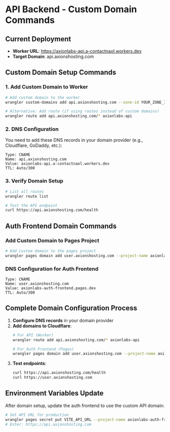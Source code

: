 # API Backend - Custom Domain Commands

## Current Deployment
- **Worker URL**: https://axionlabs-api.a-contactnaol.workers.dev
- **Target Domain**: api.axionshosting.com

## Custom Domain Setup Commands

### 1. Add Custom Domain to Worker
```bash
# Add custom domain to the worker
wrangler custom-domains add api.axionshosting.com --zone-id YOUR_ZONE_ID

# Alternative: Add route (if using routes instead of custom domains)
wrangler route add api.axionshosting.com/* axionlabs-api
```

### 2. DNS Configuration
You need to add these DNS records in your domain provider (e.g., Cloudflare, GoDaddy, etc.):

```
Type: CNAME
Name: api.axionshosting.com
Value: axionlabs-api.a-contactnaol.workers.dev
TTL: Auto/300
```

### 3. Verify Domain Setup
```bash
# List all routes
wrangler route list

# Test the API endpoint
curl https://api.axionshosting.com/health
```

## Auth Frontend Domain Commands

### Add Custom Domain to Pages Project
```bash
# Add custom domain to the pages project
wrangler pages domain add user.axionshosting.com --project-name axionlabs-auth-frontend
```

### DNS Configuration for Auth Frontend
```
Type: CNAME  
Name: user.axionshosting.com
Value: axionlabs-auth-frontend.pages.dev
TTL: Auto/300
```

## Complete Domain Configuration Process

1. **Configure DNS records** in your domain provider
2. **Add domains to Cloudflare**:
   ```bash
   # For API (Worker)
   wrangler route add api.axionshosting.com/* axionlabs-api
   
   # For Auth Frontend (Pages)
   wrangler pages domain add user.axionshosting.com --project-name axionlabs-auth-frontend
   ```
3. **Test endpoints**:
   ```bash
   curl https://api.axionshosting.com/health
   curl https://user.axionshosting.com
   ```

## Environment Variables Update
After domain setup, update the auth frontend to use the custom API domain:

```bash
# Set API URL for production
wrangler pages secret put VITE_API_URL --project-name axionlabs-auth-frontend
# Enter: https://api.axionshosting.com
```